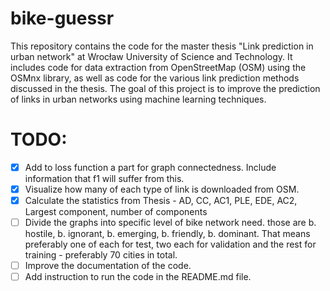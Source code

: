 # bike-guessr
This repository contains the code for the master thesis "Link prediction in urban network" at Wrocław University of Science and Technology. It includes code for data extraction from OpenStreetMap (OSM) using the OSMnx library, as well as code for the various link prediction methods discussed in the thesis. The goal of this project is to improve the prediction of links in urban networks using machine learning techniques.

# TODO:
- [x] Add to loss function a part for graph connectedness. Include information that f1 will suffer from this.
- [x] Visualize how many of each type of link is downloaded from OSM.
- [x] Calculate the statistics from Thesis - AD, CC, AC1, PLE, EDE, AC2, Largest component, number of components
- [ ] Divide the graphs into specific level of bike network need. those are b. hostile, b. ignorant, b. emerging, b. friendly, b. dominant. That means preferably one of each for test, two each for validation and the rest for training - preferably 70 cities in total. 
- [ ] Improve the documentation of the code.
- [ ] Add instruction to run the code in the README.md file.
